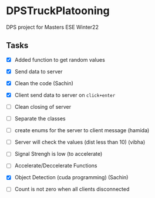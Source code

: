 # DPSTruckPlatooning
DPS project for Masters ESE Winter22


## Tasks

- [X] Added function to get random values
- [X] Send data to server
- [X] Clean the code (Sachin)

- [X] Client send data to server on `click+enter`

- [ ] Clean closing of server
- [ ] Separate the classes 
- [ ] create enums for the server to client message (hamida)

- [ ] Server will check the values (dist less than 10) (vibha)
- [ ] Signal Strengh is low (to accelerate) 
- [ ] Accelerate/Deccelerate Functions


- [X] Object Detection (cuda programming) (Sachin)

- [ ] Count is not zero when all clients disconnected
